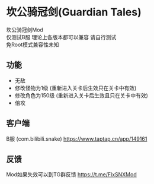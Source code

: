 # 坎公骑冠剑(Guardian Tales)
坎公骑冠剑Mod  
仅测试B服 理论上各版本都可以兼容 请自行测试  
免Root模式兼容性未知

## 功能
* 无敌
* 修改怪物为1级 (重新进入关卡后生效只在关卡中有效)
* 修改角色为150级 (重新进入关卡后生效且只在关卡中有效)
* 倍攻

## 客户端
B服 (com.bilibili.snake) https://www.taptap.cn/app/149161

## 反馈
Mod如果失效可以到TG群反馈 https://t.me/FlxSNXMod
